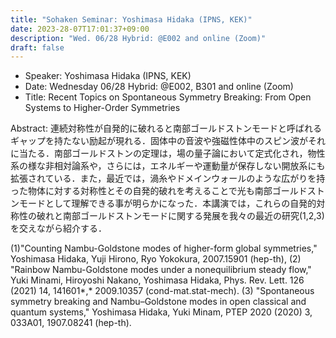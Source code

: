 ```yaml
---
title: "Sohaken Seminar: Yoshimasa Hidaka (IPNS, KEK)"
date: 2023-28-07T17:01:37+09:00
description: "Wed. 06/28 Hybrid: @E002 and online (Zoom)"
draft: false
---
```


- Speaker:
Yoshimasa Hidaka (IPNS, KEK)
- Date:
Wednesday 06/28 Hybrid: @E002, B301 and online (Zoom)
- Title:
Recent Topics on Spontaneous Symmetry Breaking: From Open Systems to Higher-Order Symmetries

<!--more-->
Abstract:
連続対称性が自発的に破れると南部ゴールドストンモードと呼ばれるギャップを持たない励起が現れる．固体中の音波や強磁性体中のスピン波がそれに当たる．南部ゴールドストンの定理は，場の量子論において定式化され，物性系の様な非相対論系や，さらには，エネルギーや運動量が保存しない開放系にも拡張されている．また，最近では，渦糸やドメインウォールのような広がりを持った物体に対する対称性とその自発的破れを考えることで光も南部ゴールドストンモードとして理解できる事が明らかになった．本講演では，これらの自発的対称性の破れと南部ゴールドストンモードに関する発展を我々の最近の研究(1,2,3)を交えながら紹介する．

(1)"Counting Nambu-Goldstone modes of higher-form global symmetries," Yoshimasa Hidaka, Yuji Hirono, Ryo Yokokura, 2007.15901 (hep-th),
(2) "Rainbow Nambu-Goldstone modes under a nonequilibrium steady flow,"  Yuki Minami, Hiroyoshi Nakano, Yoshimasa Hidaka, Phys. Rev. Lett. 126 (2021) 14, 141601*,* 2009.10357 (cond-mat.stat-mech).
(3) "Spontaneous symmetry breaking and Nambu–Goldstone modes in open classical and quantum systems," Yoshimasa Hidaka, Yuki Minam, PTEP 2020 (2020) 3, 033A01, 1907.08241 (hep-th).
